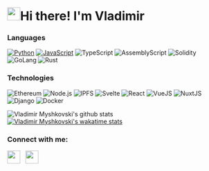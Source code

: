 <h1 align="left"><a target="_blank"><img src="https://media.giphy.com/media/hvRJCLFzcasrR4ia7z/giphy.gif" width="30px" style="max-width:100%;"></a>Hi there! I'm Vladimir</h1>

### Languages

[![Python](https://img.shields.io/badge/-Python-fff?&logo=python)](https://github.com/vladimirmyshkovski?tab=repositories&q=&type=&language=python)
[![JavaScript](https://img.shields.io/badge/-JavaScript-fff?&logo=JavaScript&logoColor=ddc508)](https://github.com/vladimirmyshkovski?tab=repositories&q=&type=&language=javascript)
![TypeScript](https://img.shields.io/badge/-TypeScript-fff?&logo=TypeScript)
![AssemblyScript](https://img.shields.io/badge/-AssemblyScript-007acc?&logo=AssemblyScript)
![Solidity](https://img.shields.io/badge/-Solidity-002fa7?&logo=Solidity)
![GoLang](https://img.shields.io/badge/-GoLang-fff?&logo=go)
![Rust](https://img.shields.io/badge/-Rust-black?&logo=rust)

### Technologies

![Ethereum](https://img.shields.io/badge/-Ethereum-716b94?&logo=Ethereum)
![Node.js](https://img.shields.io/badge/-Node.js-fff?&logo=node.js)
![IPFS](https://img.shields.io/badge/-IPFS-062b3f?&logo=IPFS)
![Svelte](https://img.shields.io/badge/-Svelte-fff?&logo=svelte)
![React](https://img.shields.io/badge/-React-fff?&logo=React)
![VueJS](https://img.shields.io/badge/-VueJS-34495E?&logo=vue.js)
![NuxtJS](https://img.shields.io/badge/-NuxtJS-fff?&logo=Nuxt.js)
![Django](https://img.shields.io/badge/-Django-0C4B33?&logo=Django)
![Docker](https://img.shields.io/badge/-Docker-fff?&logo=Docker)



![Vladimir Myshkovski's github stats](https://github-readme-stats.vercel.app/api?username=vladimirmyshkovski&show_icons=true&theme=react&hide_border=true&show_icons=true&count_private=true&line_height=27)
[![Vladimir Myshkovski's wakatime stats](https://github-readme-stats.vercel.app/api/wakatime?username=@vladimirmyshkovski&layout=compact&theme=react&hide_border=true)](https://github.com/anuraghazra/github-readme-stats)

<h3 align="left">Connect with me:</h3>
<p align='left'>
<a href="https://keybase.io/myshkovski"><img height="30" src="https://upload.wikimedia.org/wikipedia/commons/thumb/b/bb/Keybase_logo_official.svg/1114px-Keybase_logo_official.svg.png"></a>&nbsp;&nbsp;
<a href="mailto:vladimirmyshkovski@gmail.com"><img height="30" src="https://seeklogo.com/images/G/gmail-new-2020-logo-32DBE11BB4-seeklogo.com.png"></a>&nbsp;&nbsp; 
</p>
